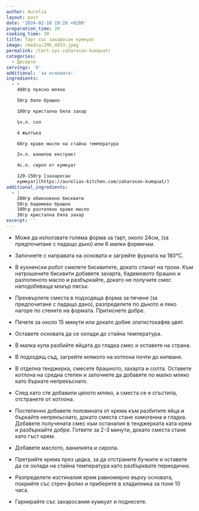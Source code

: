 ```yaml
---
author: Aurelia
layout: post
date: '2024-02-10 19:28 +0200'
preparation_time: 20
cooking_time: 30
title: Тарт със захаросан кумкуат
image: /media/IMG_4933.jpeg
permalink: /tart-sys-zaharosan-kumquat/
categories:
  - Десерти
servings: '6'
additional: 'за основата:'
ingredients:
  - >
    480гр прясно мляко

    50гр бяло брашно

    100гр кристална бяла захар

    ¼ч.л. сол

    4 жълтъка

    60гр краве масло на стайна температура

    2ч.л. ванилов екстракт

    4с.л. сироп от кумкуат

    120-150гр [захаросан
    кумкуат](https://aurelias-kitchen.com/zaharosan-kumquat/)
additional_ingredients:
  - |
    200гр обикновено бисквити
    50гр бадемово брашно
    100гр разтопено краве масло
    30гр кристална бяла захар
excerpt: ''
---
```

- Може да използвате голяма форма за тарт, около 24см, (за предпочитане с падащо дъно) или 6 малки формички.
- Започнете с направата на основата и загрейте фурната на 180°C.
- В кухненски робот смелете бисквитите, докато станат на трохи. Към натрошените бисквити добавете захарта, бадемовото брашно и разтопеното масло и разбъркайте, докато не получите смес наподобяваща мокър пясък.
- Прехвърлете сместа в подходяща форма за печене (за предпочитане с падащо дано), разпределете по дъното и леко нагоре по стените на формата. Притиснете добре.
- Печете за около 15 минути или докато добие златистокафяв цвят.
- Оставете основата да се охлади до стайна температура.


- В малка купа разбийте яйцата до гладка смес и оставете на страна. 
- В подходящ съд, загрейте млякото на котлона почти до кипване.
- В отделна тенджерка, смесете брашното, захарта и солта. Оставете котлона на средна степен и започнете да добавяте по малко мляко като бъркате непрекъснато. 
- След като сте добавили цялото мляко, а сместа се е сгъстила, отстранете от котлона.
- Постепенно добавете половината от крема към разбитите яйца и бъркайте непрекъснато, докато сместа стане хомогенна и гладка. Добавете получената смес към останалия в тенджерката ката крем и разбъркайте добре. Гответе за 2-3 минути, докато сместа стане като гъст крем.
- Добавете маслото, ванилията и сиропа.
- Претрийте крема през цедка, за да отстраните бучките и оставете да се охлади на стайна температура като разбърквате периодично.
- Разпределете изстиналия крем равномерно върху основата, покрийте със стреч фолио и приберете в хладилника за поне 10 часа.
- Гарнирайте със захаросания кумкуат и поднесете.
